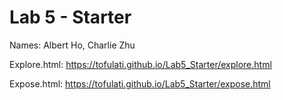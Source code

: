 # Lab 5 - Starter
Names: Albert Ho, Charlie Zhu

Explore.html: https://tofulati.github.io/Lab5_Starter/explore.html

Expose.html: https://tofulati.github.io/Lab5_Starter/expose.html
